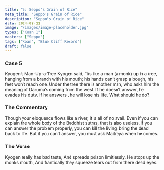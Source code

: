 ```yaml
---
title: "5: Seppo's Grain of Rice"
meta_title: "Seppo's Grain of Rice"
description: "Seppo's Grain of Rice"
date: 2024-08-22
image: "/images/image-placeholder.jpg"
types: ["Koan 1"]
masters: ["Seppo"]
tags: ["Koan", "Blue Cliff Record"]
draft: false
---
```


### Case 5

Kyogen’s Man-Up-a-Tree
Kyogen said, “Its like a man (a monk) up in a tree, hanging from a branch with his mouth; his hands can’t grasp a bough, his feet won’t reach one. Under the tree there is another man, who asks him the meaning of Daruma’s coming from the west. If he doesn’t answer, he evades his duty. If he answers , he will lose his life. What should he do?

### The Commentary
Though your eloquence flows like a river, it is all of no avail. Even if you can explain the whole body of the Buddhist sutras, that is also useless. If you can answer the problem properly, you can kill the living, bring the dead back to life. But if you can’t answer, you must ask Maitreya when he comes.

### The Verse
Kyogen really has bad taste, And spreads poison limitlessly. He stops up the monks mouth,
And frantically they squeeze tears out from there dead eyes.





